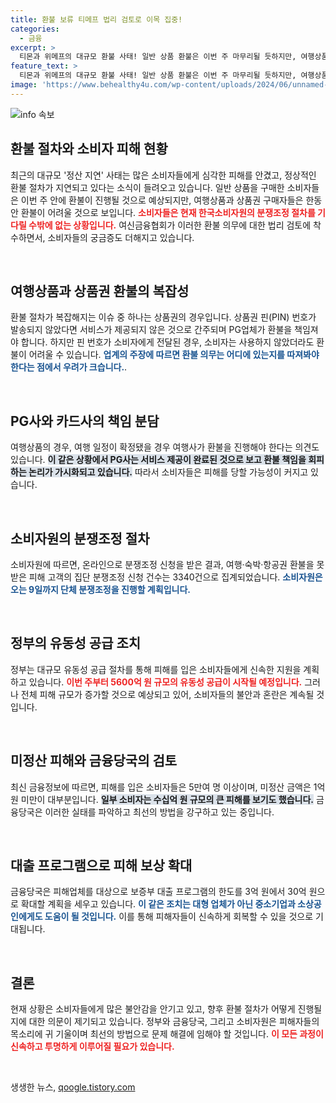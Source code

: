 ```yaml
---
title: 환불 보류 티메프 법리 검토로 이목 집중!
categories:
  - 금융
excerpt: >
  티몬과 위메프의 대규모 환불 사태! 일반 상품 환불은 이번 주 마무리될 듯하지만, 여행상품과 상품권 구매자들은 당분간 불안한 상황이 지속될 전망. 소비자원 분쟁조정 절차와 정부의 긴급 지원책이 필요한 시점이다. 여기에 미정산 피해액은 1조 원에 달할 것으로 우려되고 있습니다.
feature_text: >
  티몬과 위메프의 대규모 환불 사태! 일반 상품 환불은 이번 주 마무리될 듯하지만, 여행상품과 상품권 구매자들은 당분간 불안한 상황이 지속될 전망. 소비자원 분쟁조정 절차와 정부의 긴급 지원책이 필요한 시점이다. 여기에 미정산 피해액은 1조 원에 달할 것으로 우려되고 있습니다.
image: 'https://www.behealthy4u.com/wp-content/uploads/2024/06/unnamed-file.png'
---
```


<p><img src="https://www.behealthy4u.com/wp-content/uploads/2024/06/unnamed-file.png" alt="info 속보" /></p>

<h2 data-ke-size="size26">환불 절차와 소비자 피해 현황</h2>

<p data-ke-size="size16">최근의 대규모 '정산 지연' 사태는 많은 소비자들에게 심각한 피해를 안겼고, 정상적인 환불 절차가 지연되고 있다는 소식이 들려오고 있습니다. 일반 상품을 구매한 소비자들은 이번 주 안에 환불이 진행될 것으로 예상되지만, 여행상품과 상품권 구매자들은 한동안 환불이 어려울 것으로 보입니다. <b><span style="color: #ee2323;">소비자들은 현재 한국소비자원의 분쟁조정 절차를 기다릴 수밖에 없는 상황입니다.</span></b> 여신금융협회가 이러한 환불 의무에 대한 법리 검토에 착수하면서, 소비자들의 궁금증도 더해지고 있습니다. </p>

<p data-ke-size="size16">&nbsp;</p>

<h2 data-ke-size="size26">여행상품과 상품권 환불의 복잡성</h2>

<p data-ke-size="size16">환불 절차가 복잡해지는 이슈 중 하나는 상품권의 경우입니다. 상품권 핀(PIN) 번호가 발송되지 않았다면 서비스가 제공되지 않은 것으로 간주되며 PG업체가 환불을 책임져야 합니다. 하지만 핀 번호가 소비자에게 전달된 경우, 소비자는 사용하지 않았더라도 환불이 어려울 수 있습니다. <b><span style="color: #1a5490;">업계의 주장에 따르면 환불 의무는 어디에 있는지를 따져봐야 한다는 점에서 우려가 크습니다.</span></b>.  </p>

<p data-ke-size="size16">&nbsp;</p>

<h2 data-ke-size="size26">PG사와 카드사의 책임 분담</h2>

<p data-ke-size="size16">여행상품의 경우, 여행 일정이 확정됐을 경우 여행사가 환불을 진행해야 한다는 의견도 있습니다. <b><span style="background-color: #21538527;">이 같은 상황에서 PG사는 서비스 제공이 완료된 것으로 보고 환불 책임을 회피하는 논리가 가시화되고 있습니다.</span></b> 따라서 소비자들은 피해를 당할 가능성이 커지고 있습니다. </p>

<p data-ke-size="size16">&nbsp;</p>

<h2 data-ke-size="size26">소비자원의 분쟁조정 절차</h2>

<p data-ke-size="size16">소비자원에 따르면, 온라인으로 분쟁조정 신청을 받은 결과, 여행·숙박·항공권 환불을 못 받은 피해 고객의 집단 분쟁조정 신청 건수는 3340건으로 집계되었습니다. <b><span style="color: #1a5490;">소비자원은 오는 9일까지 단체 분쟁조정을 진행할 계획입니다.</span></b>  </p>

<p data-ke-size="size16">&nbsp;</p>

<h2 data-ke-size="size26">정부의 유동성 공급 조치</h2>

<p data-ke-size="size16">정부는 대규모 유동성 공급 절차를 통해 피해를 입은 소비자들에게 신속한 지원을 계획하고 있습니다. <b><span style="color: #ee2323;">이번 주부터 5600억 원 규모의 유동성 공급이 시작될 예정입니다.</span></b> 그러나 전체 피해 규모가 증가할 것으로 예상되고 있어, 소비자들의 불안과 혼란은 계속될 것입니다. </p>

<p data-ke-size="size16">&nbsp;</p>

<h2 data-ke-size="size26">미정산 피해와 금융당국의 검토</h2>

<p data-ke-size="size16">최신 금융정보에 따르면, 피해를 입은 소비자들은 5만여 명 이상이며, 미정산 금액은 1억 원 미만이 대부분입니다. <b><span style="background-color: #21538527;">일부 소비자는 수십억 원 규모의 큰 피해를 보기도 했습니다.</span></b> 금융당국은 이러한 실태를 파악하고 최선의 방법을 강구하고 있는 중입니다. </p>

<p data-ke-size="size16">&nbsp;</p>

<h2 data-ke-size="size26">대출 프로그램으로 피해 보상 확대</h2>

<p data-ke-size="size16">금융당국은 피해업체를 대상으로 보증부 대출 프로그램의 한도를 3억 원에서 30억 원으로 확대할 계획을 세우고 있습니다. <b><span style="color: #1a5490;">이 같은 조치는 대형 업체가 아닌 중소기업과 소상공인에게도 도움이 될 것입니다.</span></b> 이를 통해 피해자들이 신속하게 회복할 수 있을 것으로 기대됩니다. </p>

<p data-ke-size="size16">&nbsp;</p>

<h2 data-ke-size="size26">결론</h2>

<p data-ke-size="size16">현재 상황은 소비자들에게 많은 불안감을 안기고 있고, 향후 환불 절차가 어떻게 진행될지에 대한 의문이 제기되고 있습니다. 정부와 금융당국, 그리고 소비자원은 피해자들의 목소리에 귀 기울이며 최선의 방법으로 문제 해결에 임해야 할 것입니다. <b><span style="color: #ee2323;">이 모든 과정이 신속하고 투명하게 이루어질 필요가 있습니다.</span></b> </p>

<p data-ke-size="size16">&nbsp;</p>
생생한 뉴스, <a href="https://qoogle.tistory.com" rel="dofollow">qoogle.tistory.com</a>


